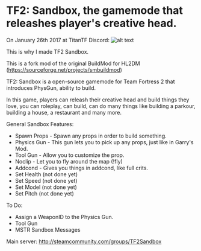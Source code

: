# TF2: Sandbox, the gamemode that releashes player's creative head.

On January 26th 2017 at TitanTF Discord:
![alt text](https://puu.sh/wcZgy/8df86e3038.png)

This is why I made TF2 Sandbox.



This is a fork mod of the original BuildMod for HL2DM (https://sourceforge.net/projects/smbuildmod)

TF2: Sandbox is a open-source gamemode for Team Fortress 2 that introduces PhysGun, ability to build.

In this game, players can releash their creative head and build things they love, you can roleplay, can build, can do many things like building a parkour, building a house, a restaurant and many more.

General Sandbox Features:
- Spawn Props - Spawn any props in order to build something.
- Physics Gun - This gun lets you to pick up any props, just like in Garry's Mod.
- Tool Gun - Allow you to customize the prop.
- Noclip - Let you to fly around the map (!fly)
- Addcond - Gives you things in addcond, like full crits.
- Set Health (not done yet)
- Set Speed (not done yet)
- Set Model (not done yet)
- Set Pitch (not done yet)

To Do:
- Assign a WeaponID to the Physics Gun.
- Tool Gun
- MSTR Sandbox Messages

Main server:
http://steamcommunity.com/groups/TF2Sandbox
